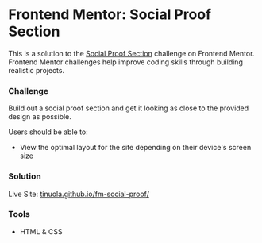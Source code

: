 # Frontend Mentor: Social Proof Section
This is a solution to the [Social Proof Section](https://www.frontendmentor.io/challenges/social-proof-section-6e0qTv_bA) challenge on Frontend Mentor. Frontend Mentor challenges help improve coding skills through building realistic projects.


### Challenge
Build out a social proof section and get it looking as close to the provided design as possible.

Users should be able to:
- View the optimal layout for the site depending on their device's screen size


### Solution
Live Site: [tinuola.github.io/fm-social-proof/](tinuola.github.io/fm-social-proof/)


### Tools
- HTML & CSS